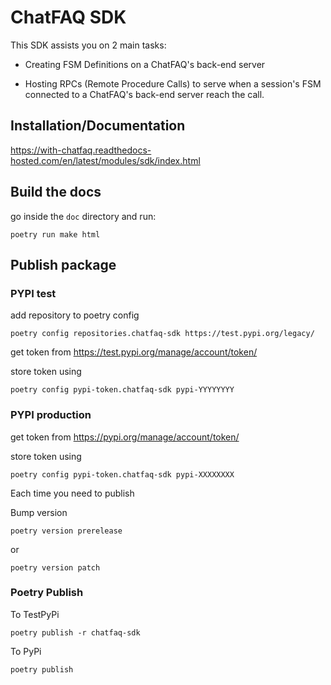 # ChatFAQ SDK

This SDK assists you on 2 main tasks:

- Creating FSM Definitions on a ChatFAQ's back-end server

- Hosting RPCs (Remote Procedure Calls) to serve when a session's FSM connected to a ChatFAQ's back-end server reach the call.

## Installation/Documentation

https://with-chatfaq.readthedocs-hosted.com/en/latest/modules/sdk/index.html


## Build the docs

go inside the `doc` directory and run:

```
poetry run make html
```

## Publish package

### PYPI test

add repository to poetry config

    poetry config repositories.chatfaq-sdk https://test.pypi.org/legacy/

get token from https://test.pypi.org/manage/account/token/

store token using

    poetry config pypi-token.chatfaq-sdk pypi-YYYYYYYY

### PYPI production

get token from https://pypi.org/manage/account/token/

store token using

    poetry config pypi-token.chatfaq-sdk pypi-XXXXXXXX

Each time you need to publish

Bump version

    poetry version prerelease

or

    poetry version patch

### Poetry Publish

To TestPyPi

    poetry publish -r chatfaq-sdk

To PyPi

    poetry publish

